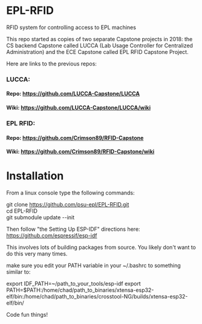 # EPL-RFID
RFID system for controlling access to EPL machines

This repo started as copies of two separate Capstone projects in 2018: the CS
backend Capstone called LUCCA (Lab Usage Controller for Centralized Administration)
and the ECE Capstone called EPL RFID Capstone Project.

Here are links to the previous repos:

### LUCCA:
#### Repo: https://github.com/LUCCA-Capstone/LUCCA
#### Wiki: https://github.com/LUCCA-Capstone/LUCCA/wiki

### EPL RFID:
#### Repo: https://github.com/Crimson89/RFID-Capstone
#### Wiki: https://github.com/Crimson89/RFID-Capstone/wiki

# Installation
From a linux console type the following commands:   

git clone https://github.com/psu-epl/EPL-RFID.git  
cd EPL-RFID  
git submodule update --init  

Then follow "the Setting Up ESP-IDF" directions here: https://github.com/espressif/esp-idf  

This involves lots of building packages from source. You likely don't want to do this very many times.

make sure you edit your PATH variable in your ~/.bashrc to something similar to:

export IDF_PATH=~/path_to_your_tools/esp-idf
export PATH=$PATH:/home/chad/path_to_binaries/xtensa-esp32-elf/bin:/home/chad/path_to_binaries/crosstool-NG/builds/xtensa-esp32-elf/bin/

Code fun things!
